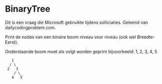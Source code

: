 # BinaryTree
Dit is een vraag die Microsoft gebruikte tijdens solliciaties. Geleend van dailycodingproblem.com.

Print de nodes van een binaire boom niveau voor niveau (ook wel Breedte-Eerst).

Onderstaande boom moet als volgt worden geprint bijvoorbeeld: 1, 2, 3, 4, 5

```
   1
  / \
 2   3
    / \
   4   5
```

